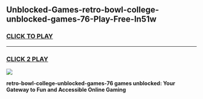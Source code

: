 
## Unblocked-Games-retro-bowl-college-unblocked-games-76-Play-Free-ln51w
<h3>
<a href="https://premium76.site?title=retro-bowl-college-unblocked-games-76&ref=23A">CLICK TO PLAY</a></h3>
<hr>

<h3>
<a href="https://premium76.site?title=retro-bowl-college-unblocked-games-76&ref=23A">CLICK 2 PLAY</a>
  
</h3>

<a href="https://premium76.site?title=retro-bowl-college-unblocked-games-76&ref=23A"><img src="https://clearcache.store/games.png"></a>


**retro-bowl-college-unblocked-games-76 games unblocked: Your Gateway to Fun and Accessible Online Gaming**
